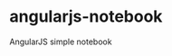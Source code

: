 # angularjs-notebook
AngularJS simple notebook
<h1><a href="http://igormog.github.io/angularjs-notebook/"><See demo</a></h1>
